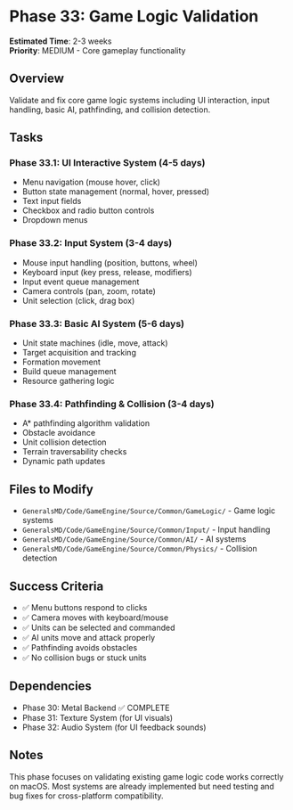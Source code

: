 # Phase 33: Game Logic Validation

**Estimated Time**: 2-3 weeks  
**Priority**: MEDIUM - Core gameplay functionality

## Overview

Validate and fix core game logic systems including UI interaction, input handling, basic AI, pathfinding, and collision detection.

## Tasks

### Phase 33.1: UI Interactive System (4-5 days)
- Menu navigation (mouse hover, click)
- Button state management (normal, hover, pressed)
- Text input fields
- Checkbox and radio button controls
- Dropdown menus

### Phase 33.2: Input System (3-4 days)
- Mouse input handling (position, buttons, wheel)
- Keyboard input (key press, release, modifiers)
- Input event queue management
- Camera controls (pan, zoom, rotate)
- Unit selection (click, drag box)

### Phase 33.3: Basic AI System (5-6 days)
- Unit state machines (idle, move, attack)
- Target acquisition and tracking
- Formation movement
- Build queue management
- Resource gathering logic

### Phase 33.4: Pathfinding & Collision (3-4 days)
- A* pathfinding algorithm validation
- Obstacle avoidance
- Unit collision detection
- Terrain traversability checks
- Dynamic path updates

## Files to Modify

- `GeneralsMD/Code/GameEngine/Source/Common/GameLogic/` - Game logic systems
- `GeneralsMD/Code/GameEngine/Source/Common/Input/` - Input handling
- `GeneralsMD/Code/GameEngine/Source/Common/AI/` - AI systems
- `GeneralsMD/Code/GameEngine/Source/Common/Physics/` - Collision detection

## Success Criteria

- ✅ Menu buttons respond to clicks
- ✅ Camera moves with keyboard/mouse
- ✅ Units can be selected and commanded
- ✅ AI units move and attack properly
- ✅ Pathfinding avoids obstacles
- ✅ No collision bugs or stuck units

## Dependencies

- Phase 30: Metal Backend ✅ COMPLETE
- Phase 31: Texture System (for UI visuals)
- Phase 32: Audio System (for UI feedback sounds)

## Notes

This phase focuses on validating existing game logic code works correctly on macOS. Most systems are already implemented but need testing and bug fixes for cross-platform compatibility.
